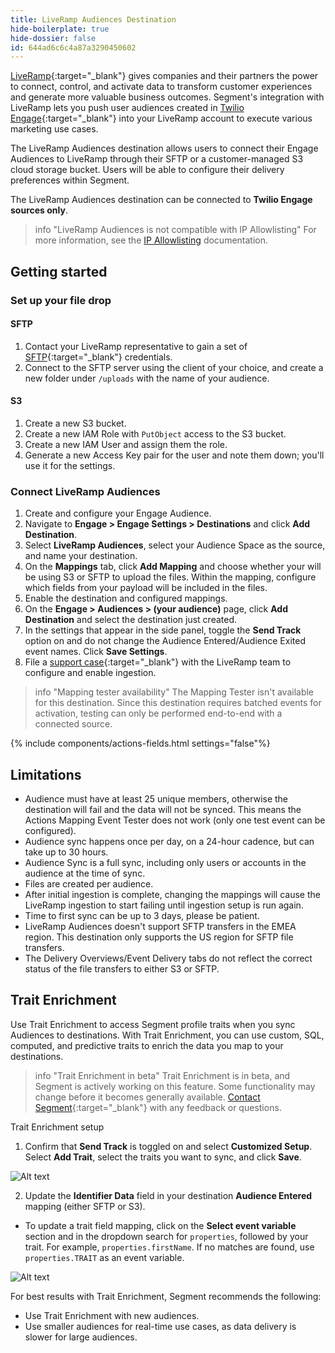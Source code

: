 ```yaml
---
title: LiveRamp Audiences Destination
hide-boilerplate: true
hide-dossier: false
id: 644ad6c6c4a87a3290450602
---
```


[LiveRamp](https://liveramp.com/){:target="_blank"} gives companies and their partners the power to connect, control, and activate data to transform customer experiences and generate more valuable business outcomes. Segment's integration with LiveRamp lets you push user audiences created in [Twilio Engage](https://www.twilio.com/en-us/engage){:target="_blank"} into your LiveRamp account to execute various marketing use cases.

The LiveRamp Audiences destination allows users to connect their Engage Audiences to LiveRamp through their SFTP or a customer-managed S3 cloud storage bucket. Users will be able to configure their delivery preferences within Segment.

The LiveRamp Audiences destination can be connected to **Twilio Engage sources only**. 

> info "LiveRamp Audiences is not compatible with IP Allowlisting"
> For more information, see the [IP Allowlisting](/docs/connections/destinations/#ip-allowlisting) documentation. 

## Getting started

### Set up your file drop

#### SFTP

1. Contact your LiveRamp representative to gain a set of [SFTP](https://docs.liveramp.com/connect/en/upload-a-file-via-liveramp-s-sftp.html){:target="_blank"} credentials.
2. Connect to the SFTP server using the client of your choice, and create a new folder under `/uploads` with the name of your audience.

#### S3

1. Create a new S3 bucket.
2. Create a new IAM Role with `PutObject` access to the S3 bucket.
3. Create a new IAM User and assign them the role.
4. Generate a new Access Key pair for the user and note them down; you'll use it for the settings.

### Connect LiveRamp Audiences

1. Create and configure your Engage Audience.
2. Navigate to **Engage > Engage Settings > Destinations** and click **Add Destination**.
3. Select **LiveRamp Audiences**, select your Audience Space as the source, and name your destination.
4. On the **Mappings** tab, click **Add Mapping** and choose whether your will be using S3 or SFTP to upload the files. Within the mapping, configure which fields from your payload will be included in the files.
5. Enable the destination and configured mappings.
6. On the **Engage > Audiences > (your audience)** page, click **Add Destination** and select the destination just created.
7. In the settings that appear in the side panel, toggle the **Send Track** option on and do not change the Audience Entered/Audience Exited event names. Click **Save Settings**.
8. File a [support case](https://docs.liveramp.com/connect/en/considerations-when-uploading-the-first-file-to-an-audience.html#creating-a-support-case){:target="_blank"} with the LiveRamp team to configure and enable ingestion.

> info "Mapping tester availability"
> The Mapping Tester isn't available for this destination. Since this destination requires batched events for activation, testing can only be performed end-to-end with a connected source.

{% include components/actions-fields.html settings="false"%}

## Limitations 

* Audience must have at least 25 unique members, otherwise the destination will fail and the data will not be synced. This means the Actions Mapping Event Tester does not work (only one test event can be configured).
* Audience sync happens once per day, on a 24-hour cadence, but can take up to 30 hours.
* Audience Sync is a full sync, including only users or accounts in the audience at the time of sync.
* Files are created per audience.
* After initial ingestion is complete, changing the mappings will cause the LiveRamp ingestion to start failing until ingestion setup is run again.
* Time to first sync can be up to 3 days, please be patient.
* LiveRamp Audiences doesn't support SFTP transfers in the EMEA region. This destination only supports the US region for SFTP file transfers.
* The Delivery Overviews/Event Delivery tabs do not reflect the correct status of the file transfers to either S3 or SFTP. 

## Trait Enrichment 

Use Trait Enrichment to access Segment profile traits when you sync Audiences to destinations. With Trait Enrichment, you can use custom, SQL, computed, and predictive traits to enrich the data you map to your destinations.

> info "Trait Enrichment in beta"
> Trait Enrichment is in beta, and Segment is actively working on this feature. Some functionality may change before it becomes generally available. [Contact Segment](https://segment.com/help/contact/){:target="_blank"} with any feedback or questions.

Trait Enrichment setup 

1. Confirm that **Send Track** is toggled on and select **Customized Setup**. Select **Add Trait**, select the traits you want to sync, and click **Save**. 

![Alt text](traitEnrichment-EngageSettings.png)

2. Update the **Identifier Data** field in your destination **Audience Entered** mapping (either SFTP or S3). 
- To update a trait field mapping, click on the **Select event variable** section and in the dropdown search for `properties`, followed by your trait. For example, `properties.firstName`. If no matches are found, use `properties.TRAIT` as an event variable. 

![Alt text](traitEnrichment-Mappings.png)

For best results with Trait Enrichment, Segment recommends the following:

- Use Trait Enrichment with new audiences.
- Use smaller audiences for real-time use cases, as data delivery is slower for large audiences. 
